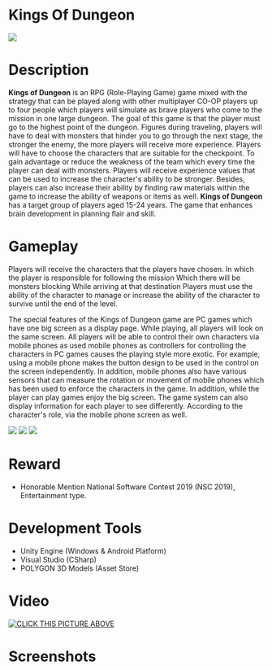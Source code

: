 # Kings Of Dungeon
![](https://i.imgur.com/LTKL6bX.jpg)
# Description
**Kings of Dungeon** is an RPG (Role-Playing Game) game mixed with the strategy that can be played along with other multiplayer CO-OP players up to four people which players will simulate as brave players who come to the mission in one large dungeon. The goal of this game is that the player must go to the highest point of the dungeon. Figures during traveling, players will have to deal with monsters that hinder you to go through the next stage, the stronger the enemy, the more players will receive more experience. Players will have to choose the characters that are suitable for the checkpoint. To gain advantage or reduce the weakness of the team which every time the player can deal with monsters. Players will receive experience values that can be used to increase the character's ability to be stronger. Besides, players can also increase their ability by finding raw materials within the game to increase the ability of weapons or items as well. **Kings of Dungeon** has a target group of players aged 15-24 years. The game that enhances brain development in planning flair and skill.
# Gameplay
Players will receive the characters that the players have chosen. In which the player is responsible for following the mission Which there will be monsters blocking While arriving at that destination Players must use the ability of the character to manage or increase the ability of the character to survive until the end of the level.

The special features of the Kings of Dungeon game are PC games which have one big screen as a display page. While playing, all players will look on the same screen. All players will be able to control their own characters via mobile phones as used mobile phones as controllers for controlling the characters in PC games causes the playing style more exotic. For example, using a mobile phone makes the button design to be used in the control on the screen independently. In addition, mobile phones also have various sensors that can measure the rotation or movement of mobile phones which has been used to enforce the characters in the game. In addition, while the player can play games enjoy the big screen. The game system can also display information for each player to see differently. According to the character's role, via the mobile phone screen as well.

![](https://i.imgur.com/wVOpclZ.png)
![](https://i.imgur.com/6YumNGc.png)
![](https://i.imgur.com/HlZLhbX.png)
# Reward
- Honorable Mention National Software Contest 2019 (NSC 2019), Entertainment type.
# Development Tools
- Unity Engine (Windows & Android Platform)
- Visual Studio (CSharp)
- POLYGON 3D Models (Asset Store)
# Video
[![**CLICK THIS PICTURE ABOVE**](https://i.imgur.com/yKTeuiU.jpg)](https://www.youtube.com/watch?v=rwUhPrFVA74)
# Screenshots
